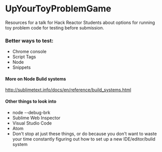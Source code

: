 # UpYourToyProblemGame
Resources for a talk for Hack Reactor Students about options for running toy problem code for testing before submission.

### Better ways to test:
- Chrome console
- Script Tags
- Node
- Snippets

#### More on Node Bulid systems
http://sublimetext.info/docs/en/reference/build_systems.html

#### Other things to look into
- node --debug-brk
- Sublime Web Inspector
- Visual Studio Code
- Atom
- Don't stop at just these things, or do because you don't want to waste your time constantly figuring out how to set up a new IDE/editor/bulid system
